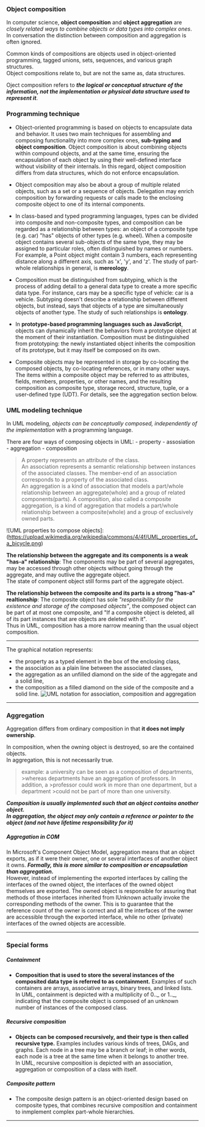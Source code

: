 ### Object composition

In computer science, **object composition** and **object aggregation** are _closely related ways to combine objects or data types into complex ones_.  
In conversation the distinction between composition and aggregation is often ignored.

Common kinds of compositions are objects used in object-oriented programming, tagged unions, sets, sequences, and various graph structures.  
Object compositions relate to, but are not the same as, data structures.

Oject composition refers to **_the logical or conceptual structure of the information, not the implementation or physical data structure used to represent it_**.

### Programming technique

- Object-oriented programming is based on objects to encapsulate data and behavior. It uses two main techniques for assembling and composing functionality into more complex ones, **sub-typing and object composition**.
  Object composition is about combining objects within compound objects, and at the same time, ensuring the encapsulation of each object by using their well-defined interface without visibility of their internals. In this regard, object composition differs from data structures, which do not enforce encapsulation.

- Object composition may also be about a group of multiple related objects, such as a set or a sequence of objects. Delegation may enrich composition by forwarding requests or calls made to the enclosing composite object to one of its internal components.

- In class-based and typed programming languages, types can be divided into composite and non-composite types, and composition can be regarded as a relationship between types: an object of a composite type (e.g. car) "has" objects of other types (e.g. wheel). When a composite object contains several sub-objects of the same type, they may be assigned to particular roles, often distinguished by names or numbers. For example, a Point object might contain 3 numbers, each representing distance along a different axis, such as 'x', 'y', and 'z'. The study of part-whole relationships in general, is **mereology**.

- Composition must be distinguished from subtyping, which is the process of adding detail to a general data type to create a more specific data type. For instance, cars may be a specific type of vehicle: car is a vehicle. Subtyping doesn't describe a relationship between different objects, but instead, says that objects of a type are simultaneously objects of another type. The study of such relationships is **ontology**.

- In **prototype-based programming languages such as JavaScript**, objects can dynamically inherit the behaviors from a prototype object at the moment of their instantiation. Composition must be distinguished from prototyping: the newly instantiated object inherits the composition of its prototype, but it may itself be composed on its own.

- Composite objects may be represented in storage by co-locating the composed objects, by co-locating references, or in many other ways. The items within a composite object may be referred to as attributes, fields, members, properties, or other names, and the resulting composition as composite type, storage record, structure, tuple, or a user-defined type (UDT). For details, see the aggregation section below.

### UML modeling technique

In UML modeling, _objects can be conceptually composed, independently of the implementation_ with a programming language.

There are four ways of composing objects in UML: - property - assosiation - aggregation - composition

> A property represents an attribute of the class.  
> An association represents a semantic relationship between instances of the associated classes. The member-end of an association corresponds to a property of the associated class.  
> An aggregation is a kind of association that models a part/whole relationship between an aggregate(whole) and a group of related components(parts).
> A composition, also called a composite aggregation, is a kind of aggregation that models a part/whole relationship between a composite(whole) and a group of exclusively owned parts.

![UML properties to compose objects]:(https://upload.wikimedia.org/wikipedia/commons/4/4f/UML_properties_of_a_bicycle.png)

**The relationship between the aggregate and its components is a weak "has-a" relationship**: The components may be part of several aggregates, may be accessed through other objects without going through the aggregate, and may outlive the aggregate object.  
The state of component object still forms part of the aggregate object.

**The relationship between the composite and its parts is a strong "has-a" realtionship**: The composite object has sole _"responsibility for the existence and storage of the composed objects"_, the composed object can be part of at most one composite, and "If a composite object is deleted, all of its part instances that are objects are deleted with it".  
Thus in UML, composition has a more narrow meaning than the usual object composition.

---

The graphical notation represents:

- the property as a typed element in the box of the enclosing class,
- the association as a plain line between the associated classes,
- the aggregation as an unfilled diamond on the side of the aggregate and a solid line,
- the composition as a filled diamond on the side of the composite and a solid line.
  ![UML notation for association, composition and aggregation](https://upload.wikimedia.org/wikipedia/commons/thumb/2/21/UML_association%2C_aggregation_and_composition_examples_for_a_bicycle.png/440px-UML_association%2C_aggregation_and_composition_examples_for_a_bicycle.png)

---

### Aggregation

Aggregation differs from ordinary composition in that **it does not imply ownership**.

In composition, when the owning object is destroyed, so are the contained objects.  
In aggregation, this is not necessarily true.

> example: a university can be seen as a composition of departments, >whereas departments have an aggregation of professors. In addition, a >professor could work in more than one department, but a department >could not be part of more than one university.

**_Composition is usually implemented such that an object contains another object._**  
**_In aggregation, the object may only contain a reference or pointer to the object (and not have lifetime responsibility for it)_**

##### Aggregation in COM

In Microsoft's Component Object Model, aggregation means that an object exports, as if it were their owner, one or several interfaces of another object it owns. **_Formally, this is more similar to composition or encapsulation than aggregation._**  
However, instead of implementing the exported interfaces by calling the interfaces of the owned object, the interfaces of the owned object themselves are exported. The owned object is responsible for assuring that methods of those interfaces inherited from IUnknown actually invoke the corresponding methods of the owner. This is to guarantee that the reference count of the owner is correct and all the interfaces of the owner are accessible through the exported interface, while no other (private) interfaces of the owned objects are accessible.

---

### Special forms

##### Containment

- **Composition that is used to store the several instances of the composited data type is referred to as containment.** Examples of such containers are arrays, associative arrays, binary trees, and linked lists.  
  In UML, containment is depicted with a multiplicity of 0.._ or 1.._, indicating that the composite object is composed of an unknown number of instances of the composed class.

##### Recursive composition

- **Objects can be composed recursively, and their type is then called recursive type.** Examples includes various kinds of trees, DAGs, and graphs. Each node in a tree may be a branch or leaf; in other words, each node is a tree at the same time when it belongs to another tree.  
  In UML, recursive composition is depicted with an association, aggregation or composition of a class with itself.

##### Composite pattern

- The composite design pattern is an object-oriented design based on composite types, that combines recursive composition and containment to inmplement complex part-whole hierarchies.

---
